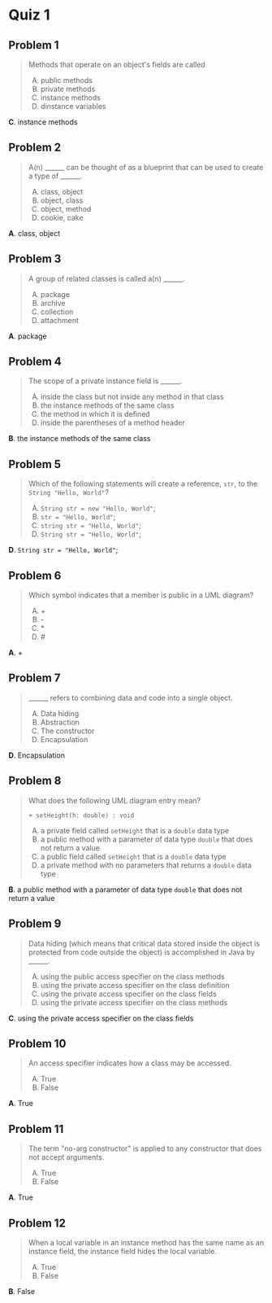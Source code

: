 <style type="text/css">ol { list-style-type: upper-alpha; }</style>

# Quiz 1

## Problem 1

> Methods that operate on an object's fields are called
>
> 1. public methods
> 2. private methods
> 3. instance methods
> 4. dinstance variables

**C**. instance methods

## Problem 2


> A(n) ______ can be thought of as a blueprint that can be used to create a type
  of ______.
>
> 1. class, object
> 2. object, class
> 3. object, method
> 4. cookie, cake

**A**. class, object

## Problem 3

> A group of related classes is called a(n) ______.
>
> 1. package
> 2. archive
> 3. collection
> 4. attachment

**A**. package

## Problem 4

> The scope of a private instance field is ______.
>
> 1. inside the class but not inside any method in that class
> 2. the instance methods of the same class
> 3. the method in which it is defined
> 4. inside the parentheses of a method header

**B**. the instance methods of the same class

## Problem 5

> Which of the following statements will create a reference, `str`, to the
  `String "Hello, World"`?
>
> 1. `String str = new "Hello, World"`;
> 2. `str = "Hello, World"`;
> 3. `string str = "Hello, World"`;
> 4. `String str = "Hello, World"`;

**D**. `String str = "Hello, World"`;

## Problem 6

> Which symbol indicates that a member is public in a UML diagram?
>
> 1. \+
> 2. \-
> 3. \*
> 4. \#

**A**. \+

## Problem 7

> ______ refers to combining data and code into a single object.
>
> 1. Data hiding
> 2. Abstraction
> 3. The constructor
> 4. Encapsulation

**D**. Encapsulation

## Problem 8

> What does the following UML diagram entry mean?
>
> ```
> + setHeight(h: double) : void
> ```
>
> 1. a private field called `setHeight` that is a `double` data type
> 2. a public method with a parameter of data type `double` that does not return
     a value
> 3. a public field called `setHeight` that is a `double` data type
> 4. a private method with no parameters that returns a `double` data type

**B**. a public method with a parameter of data type `double` that does not
return a value

## Problem 9

> Data hiding (which means that critical data stored inside the object is
  protected from code outside the object) is accomplished in Java by ______.
>
> 1. using the public access specifier on the class methods
> 2. using the private access specifier on the class definition
> 3. using the private access specifier on the class fields
> 4. using the private access specifier on the class methods

**C**. using the private access specifier on the class fields

## Problem 10

> An access specifier indicates how a class may be accessed.
>
> 1. True
> 2. False

**A**. True

## Problem 11

> The term "no-arg constructor" is applied to any constructor that does not
  accept arguments.
>
> 1. True
> 2. False

**A**. True

## Problem 12

> When a local variable in an instance method has the same name as an instance
  field, the instance field hides the local variable.
>
> 1. True
> 2. False

**B**. False
